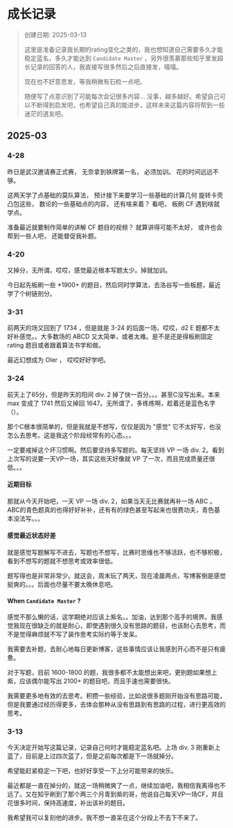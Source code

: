 # 成长记录

> 创建日期: 2025-03-13
>
> 这里是准备记录我长期的rating变化之类的，我也想知道自己需要多久才能稳定蓝名，多久才能达到 `Candidate Master` ，另外很羡慕那些知乎里发超长记录的回答的人，我直接写很多然后之后直接发，嘻嘻。
>
> 现在也不好意思发，等我稍微有石粒一点吧。
>
> 随便写了点意识到了可能每次会记很多内容... 没事，越多越好。希望自己可以不断得到启发吧，也希望自己真的能进步，这样未来这篇内容将帮到一些迷茫的道友吧。

## 2025-03

### 4-28

昨日是武汉邀请赛正式赛， 无奈拿到铁牌第一名， 必须加训。 花的时间远远不够。

这两天学了点基础的莫队算法， 预计接下来要学习一些基础的计算几何 旋转卡壳 凸包这些， 数论的一些基础点的内容， 还有啥来着？ 看吧， 板刷 CF 遇到啥就学点。

准备最近就要制作简单的讲解 CF 题目的视频？ 就算讲得可能不太好， 或许也会帮到一些人吧， 还能督促我补题。

### 4-20

又掉分，无所谓。哎哎，感觉最近根本写题太少。掉就加训。

今日起先板刷一些 *1900+ 的题目，然后同时学算法，去洛谷写一些板题，最近学了个树链剖分。

### 3-31

前两天的场又回到了 1734 ，但是就是 3-24 的后面一场，哎哎，d2 E 题都不太好补感觉。。大多数场的 ABCD 又太简单，或者太难。是不是还是得板刷固定 rating 题目或者跟着算法书学和做。

最近幻想成为 OIer ， 哎哎好好学吧。

### 3-24

前天上了65分，但是昨天的阳间 div. 2 掉了快一百分。。。甚至C没写出来。本来 max 变成了 1741 然后又掉回 1647。无所谓了，多练练啊，趁着还是蓝色名字（）。

那个C根本很简单的，但是我就是不想写，仅仅是因为 "感觉" 它不太好写，也没怎么去思考。这是我这个阶段经常有的心态。。。

一定要戒掉这个坏习惯啊。然后要坚持多写题的。每天坚持 VP 一场 div. 2。看到上次写的说要一天VP一场，其实这些天好像就 VP 了一次，而且完成质量还很低。。。

#### 近期目标

那就从今天开始吧，一天 VP 一场 div. 2，如果当天无比赛就再补一场 ABC 。ABC的青色题真的也得好好补补，还有有的绿色甚至写起来也很费功夫，青色基本没法写。。。

#### 感觉最近状态好差

就是感觉写题解写不进去，写题也不想写，比赛时思维也不够活跃，也不够积极，看到不想写的题就不想思考或效率很低。

题写得也是非常非常少。就这会，周末玩了两天，现在凌晨两点，写博客倒是感觉挺爽的。。。后面也尽量不要太晚休息吧。

#### When `Candidate Master` ?

感觉不那么懒的话，这学期绝对应该上紫名。。加油，达到那个高手的境界。我感觉我现在很缺乏的就是耐心，即使遇到很久没有思路的题目，也该耐心去思考，而不是觉得麻烦就不写了装作思考实际约等于发呆。

我需要去补题，去耐心地每日更新博客，这些事情应该让我感到开心而不是只有疲惫。

对于写题，目前 1600-1800 的题，我很多都不太能想出来吧，更别题如果想上紫，应该偶尔能写出 2100+ 的题目吧，而且手速也需要很快。

我需要更多地有效的去思考。积攒一些经验，比如说很多题刚开始没有思路可能，但是我要通过经历得更多，去体会那种从没有思路到有思路的过程，进行更高效的思考。

### 3-13

今天决定开始写这篇记录，记录自己何时才能稳定蓝名吧。上场 div. 3 刚重新上蓝了，目前是上过四次蓝了，但是之前每次都是下一场就掉分。

希望能赶紧稳定一下吧，也好好享受一下上分可能带来的快乐。

最近都是一直在掉分的，就这一场稍微爽了一点，继续加油吧，我相信我离得也不远了。又在知乎刷到了那个两三个月青到紫的哥，他说自己每天VP一场CF，并且花很多时间，保持高速度，补出该补的题目。

我希望我可以复刻他的进步。我不想一直呆在这个分段上不去下不来了。
